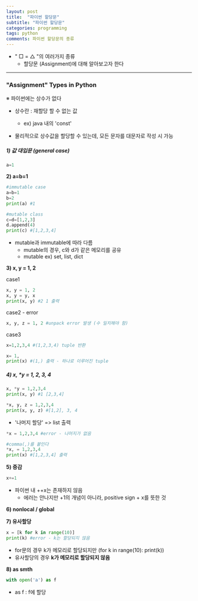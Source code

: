 ```yaml
---
layout: post
title:  "파이썬 할당문"
subtitle: "파이썬 할당문"
categories: programming
tags: python
comments: 파이썬 할당문의 종류
---
```


- " □ = △ "의 여러가지 종류
  - 할당문 (Assignment)에 대해 알아보고자 한다


---


### "Assignment" Types in Python
※ 파이썬에는 상수가 없다

- 상수란 : 재할당 할 수 없는 값
  - ex) java 내의 'const' 

- 물리적으로 상수값을 할당할 수 있는데, 모든 문자를 대문자로 작성 시 가능

##### 1) 값 대입문 (general case)

~~~python
a=1
~~~



**2) a=b=1**

~~~python
#immutable case
a=b=1
b=2
print(a) #1

#mutable class
c=d=[1,2,3]
d.append(4)
print(c) #[1,2,3,4]
~~~

- mutable과 immutable에 따라 다름
  - mutable의 경우, c와 d가 같은 메모리를 공유
  - mutable ex) set, list, dict



**3) x, y = 1, 2**

case1

```python
x, y = 1, 2
x, y = y, x
print(x, y) #2 1 출력
```

case2 - error

~~~python
x, y, z = 1, 2 #unpack error 발생 (수 일치해야 함)
~~~

case3

~~~ python
x=1,2,3,4 #(1,2,3,4) tuple 반환

x= 1, 
print(x) #(1,) 출력 - 하나로 이루어진 tuple
~~~



##### 4) x, *y  = 1, 2, 3, 4

~~~python
x, *y = 1,2,3,4
print(x, y) #1 [2,3,4]

*x, y, z = 1,2,3,4
print(x, y, z) #[1,2], 3, 4
~~~

- '나머지 할당' => list 출력

~~~python
*x = 1,2,3,4 #error - 나머지가 없음

#comma(,)를 붙인다
*x, = 1,2,3,4 
print(x) #[1,2,3,4] 출력 
~~~



**5) 증감**

~~~python
x+=1
~~~

- 파이썬 내 ++x는 존재하지 않음
  -  에러는 안나지만 +1의 개념이 아니라, positive sign + x를 뜻한 것 



**6) nonlocal / global** 



**7) 유사할당**

~~~python
x = [k for k in range(10)]
print(k) #error - k는 할당되지 않음
~~~

- for문의 경우 k가 메모리로 할당되지만 (for k in range(10): print(k))
- 유사할당의 경우 **k가 메모리로 할당되지 않음**



**8) as smth**

~~~python
with open('a') as f 
~~~

- as f : f에 할당